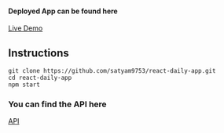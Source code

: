 #### Deployed App can be found here
[Live Demo](https://suspicious-pare-a2f7d8.netlify.app)  
  
## Instructions
`git clone https://github.com/satyam9753/react-daily-app.git`   
`cd react-daily-app`   
`npm start`

### You can find the API here
[API](https://api.adviceslip.com/advice)
